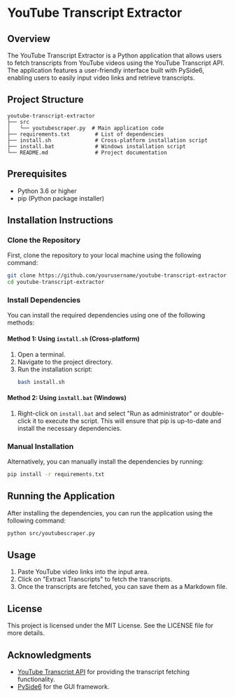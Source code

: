 # YouTube Transcript Extractor

## Overview
The YouTube Transcript Extractor is a Python application that allows users to fetch transcripts from YouTube videos using the YouTube Transcript API. The application features a user-friendly interface built with PySide6, enabling users to easily input video links and retrieve transcripts.

## Project Structure
```
youtube-transcript-extractor
├── src
│   └── youtubescraper.py  # Main application code
├── requirements.txt        # List of dependencies
├── install.sh              # Cross-platform installation script
├── install.bat             # Windows installation script
└── README.md               # Project documentation
```

## Prerequisites
- Python 3.6 or higher
- pip (Python package installer)

## Installation Instructions

### Clone the Repository
First, clone the repository to your local machine using the following command:
```bash
git clone https://github.com/yourusername/youtube-transcript-extractor.git
cd youtube-transcript-extractor
```

### Install Dependencies
You can install the required dependencies using one of the following methods:

#### Method 1: Using `install.sh` (Cross-platform)
1. Open a terminal.
2. Navigate to the project directory.
3. Run the installation script:
   ```bash
   bash install.sh
   ```

#### Method 2: Using `install.bat` (Windows)
1. Right-click on `install.bat` and select "Run as administrator" or double-click it to execute the script. This will ensure that pip is up-to-date and install the necessary dependencies.

### Manual Installation
Alternatively, you can manually install the dependencies by running:
```bash
pip install -r requirements.txt
```

## Running the Application
After installing the dependencies, you can run the application using the following command:
```bash
python src/youtubescraper.py
```

## Usage
1. Paste YouTube video links into the input area.
2. Click on "Extract Transcripts" to fetch the transcripts.
3. Once the transcripts are fetched, you can save them as a Markdown file.

## License
This project is licensed under the MIT License. See the LICENSE file for more details.

## Acknowledgments
- [YouTube Transcript API](https://github.com/jdepoix/youtube-transcript-api) for providing the transcript fetching functionality.
- [PySide6](https://pyside.org/) for the GUI framework.